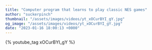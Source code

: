 ```yaml
---
title: "Computer program that learns to play classic NES games"
author: "suckerpinch"
thumbnail: "/assets/images/videos/yt_xOCurBYI_gY.jpg"
og_image: "/assets/images/videos/yt_xOCurBYI_gY.jpg"
date: "2023-01-16 18:00:13 +0000"
---
```


{% youtube_tag xOCurBYI_gY %}
